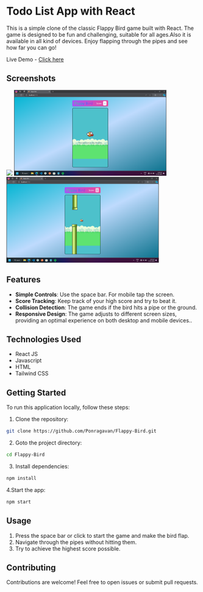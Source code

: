 # Todo List App with React

This is a simple clone of the classic Flappy Bird game built with React. The game is designed to be fun and challenging, suitable for all ages.Also it is available in all kind of devices. Enjoy flapping through the pipes and see how far you can go!

Live Demo - [Click here](https://flappy-bird-playgamr.netlify.app/)

## Screenshots

<img src="/demo/deom1.png" width=400 />
<img src="/demo/demo2.png" width=400 />
<img src="/demo/demo3.png" width=400 />

## Features

- **Simple Controls**: Use the space bar. For mobile tap the screen.
- **Score Tracking**: Keep track of your high score and try to beat it.
- **Collision Detection**: The game ends if the bird hits a pipe or the ground.
- **Responsive Design**: The game adjusts to different screen sizes, providing an optimal experience on both desktop and mobile devices..

## Technologies Used

- React JS
- Javascript
- HTML
- Tailwind CSS

## Getting Started

To run this application locally, follow these steps:

1. Clone the repository:

```bash
git clone https://github.com/Ponragavan/Flappy-Bird.git
```

2. Goto the project directory:

```bash
cd Flappy-Bird
```

3. Install dependencies:

```bash
npm install
```

4.Start the app:

```bash
npm start
```

## Usage

1. Press the space bar or click to start the game and make the bird flap.
2. Navigate through the pipes without hitting them.
3. Try to achieve the highest score possible.


## Contributing

Contributions are welcome! Feel free to open issues or submit pull requests.
